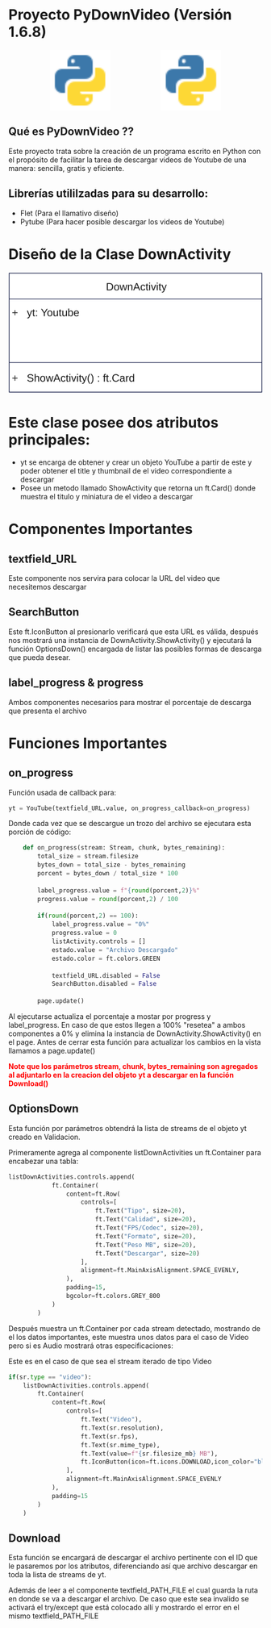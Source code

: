 # Proyecto PyDownVideo (Versión 1.6.8)

<div style="display: flex; justify-content: center; gap:100px;">
    <img src="./src/source/python.svg" alt="Python Lenguage Logo" width="120"/>
    <img src="./src/source/python.svg" alt="Python Lenguage Logo" width="120"/>
</div>


## Qué es PyDownVideo ??

Este proyecto trata sobre la creación de un programa escrito en Python con el propósito de facilitar la tarea de descargar videos de Youtube de una manera: sencilla, gratis y eficiente.

## Librerías utililzadas para su desarrollo:

- Flet (Para el llamativo diseño)
- Pytube (Para hacer posible descargar los videos de Youtube)


# Diseño de la Clase DownActivity

<img src="./src/source/DownActivity.svg" alt="Python Lenguage Logo"/>

Este clase posee dos atributos principales:
===========================================

- yt se encarga de obtener y crear un objeto YouTube a partir de este y poder obtener el title y thumbnail de el video correspondiente a descargar
- Posee un metodo llamado ShowActivity que retorna un ft.Card() donde muestra el titulo y miniatura de el video a descargar

# Componentes Importantes

## textfield_URL
Este componente nos servira para colocar la URL del video que necesitemos descargar

## SearchButton
Este ft.IconButton al presionarlo verificará que esta URL es válida, después nos mostrará una instancia de DownActivity.ShowActivity() y ejecutará la función OptionsDown() encargada de listar las posibles formas de descarga que pueda desear.

## label_progress & progress
Ambos componentes necesarios para mostrar el porcentaje de descarga que presenta el archivo

# Funciones Importantes 

## on_progress
Función usada de callback para:
```python
yt = YouTube(textfield_URL.value, on_progress_callback=on_progress)
```
Donde cada vez que se descargue un trozo del archivo se ejecutara esta porción de código:
```python
    def on_progress(stream: Stream, chunk, bytes_remaining):
        total_size = stream.filesize
        bytes_down = total_size - bytes_remaining
        porcent = bytes_down / total_size * 100

        label_progress.value = f"{round(porcent,2)}%"
        progress.value = round(porcent,2) / 100

        if(round(porcent,2) == 100):
            label_progress.value = "0%"
            progress.value = 0
            listActivity.controls = []
            estado.value = "Archivo Descargado"
            estado.color = ft.colors.GREEN

            textfield_URL.disabled = False
            SearchButton.disabled = False

        page.update()
```
Al ejecutarse actualiza el porcentaje a mostar por progress y label_progress. En caso de que estos llegen a 100% "resetea" a ambos componentes a 0% y elimina la instancia de DownActivity.ShowActivity() en el page.
Antes de cerrar esta función para actualizar los cambios en la vista llamamos a page.update()

<p style="color: red; font-weight: bold">Note que los parámetros stream, chunk, bytes_remaining son agregados al adjuntarlo en la creacion del objeto yt a descargar en la función Download()</p>


## OptionsDown
Esta función por parámetros obtendrá la lista de streams de el objeto yt creado en Validacion.

Primeramente agrega al componente listDownActivities un ft.Container para encabezar una tabla:
```python
listDownActivities.controls.append(
            ft.Container(
                content=ft.Row(
                    controls=[
                        ft.Text("Tipo", size=20),
                        ft.Text("Calidad", size=20),
                        ft.Text("FPS/Codec", size=20),
                        ft.Text("Formato", size=20),
                        ft.Text("Peso MB", size=20),
                        ft.Text("Descargar", size=20)
                    ],
                    alignment=ft.MainAxisAlignment.SPACE_EVENLY,
                ),
                padding=15,
                bgcolor=ft.colors.GREY_800
            )
        )
```

Después muestra un ft.Container por cada stream detectado, mostrando de el los datos importantes, este muestra unos datos para el caso de Video pero si es Audio mostrará otras especificaciones:

Este es en el caso de que sea el stream iterado de tipo Video
```python
if(sr.type == "video"):
    listDownActivities.controls.append(
        ft.Container(
            content=ft.Row(
                controls=[
                    ft.Text("Video"),
                    ft.Text(sr.resolution),
                    ft.Text(sr.fps),
                    ft.Text(sr.mime_type),
                    ft.Text(value=f"{sr.filesize_mb} MB"),
                    ft.IconButton(icon=ft.icons.DOWNLOAD,icon_color="blue600",tooltip="Download", on_click=lambda e: Download(sr.itag))
                ],
                alignment=ft.MainAxisAlignment.SPACE_EVENLY
            ),
            padding=15
        )
    )
```


## Download
Esta función se encargará de descargar el archivo pertinente con el ID que le pasaremos por los atributos, diferenciando así que archivo descargar en toda la lista de streams de yt. 

Además de leer a el componente textfield_PATH_FILE el cual guarda la ruta en donde se va a descargar el archivo. De caso que este sea invalido se activará el try/except que está colocado allí y mostrardo el error en el mismo textfield_PATH_FILE
